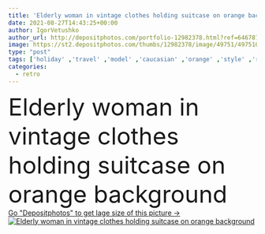 ```yaml
---
title: 'Elderly woman in vintage clothes holding suitcase on orange background '
date: 2021-08-27T14:43:25+00:00
author: IgorVetushko
author_url: http://depositphotos.com/portfolio-12982378.html?ref=64678756
image: https://st2.depositphotos.com/thumbs/12982378/image/49751/497510158/api_thumb_450.jpg?forcejpeg=true
type: "post"
tags: ['holiday' ,'travel' ,'model' ,'caucasian' ,'orange' ,'style' ,'retro' ,'vintage' ,'fashion' ,'hat' ,'elegant' ,'stylish' ,'woman' ,'trendy' ,'tourism' ,'clothes' ,'vacation' ,'journey' ,'posing' ,'luggage' ,'baggage' ,'senior' ,'elderly' ,'tourist' ,'suitcase' ,'fashionable' ,'weekend' ,'traveler' ,'checkered' ,'vest' ,'plaid' ,'one person' ,'Studio Shot' ,'Fashion Shoot' ]
categories: 
  - retro
---
```

<div aling="center">
            <font size="60"> Elderly woman in vintage clothes holding suitcase on orange background</font>   
</div>
<div>
    <a href='https://depositphotos.com/497510158/stock-photo-elderly-woman-vintage-clothes-holding.html?ref=64678756' target=_blank > Go "Depositphotos" to get lage size of this picture ->
        <img href='https://depositphotos.com/497510158/stock-photo-elderly-woman-vintage-clothes-holding.html?ref=64678756' src='https://st2.depositphotos.com/12982378/49751/i/950/depositphotos_497510158-stock-photo-elderly-woman-vintage-clothes-holding.jpg?forcejpeg=true' alt='Elderly woman in vintage clothes holding suitcase on orange background' >
    </a>
</div>
